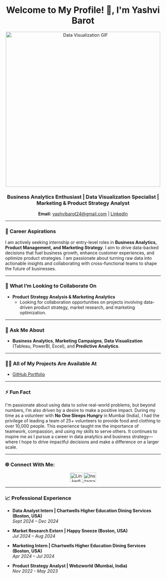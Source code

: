 <h1 align="center">Welcome to My Profile!  👋, I'm Yashvi Barot</h1>

<!-- Add Data Visualization GIF at the Top -->
<p align="center">
  <img src="https://miro.medium.com/v2/resize:fit:1400/1*e4HBnH84BpwLCFr78xvfjg.gif" alt="Data Visualization GIF" width="500"/>
</p>

<h3 align="center">Business Analytics Enthusiast | Data Visualization Specialist | Marketing & Product Strategy Analyst</h3>

<!-- Personal Info Section -->
<p align="center">
  <strong>Email:</strong> <a href="mailto:yashvibarot24@gmail.com">yashvibarot24@gmail.com</a> | 
  <a href="https://www.linkedin.com/in/yashvibarot/">LinkedIn</a>
</p>

---

### 🚀 **Career Aspirations**
I am actively seeking internship or entry-level roles in **Business Analytics, Product Management, and Marketing Strategy**. I aim to drive data-backed decisions that fuel business growth, enhance customer experiences, and optimize product strategies. I am passionate about turning raw data into actionable insights and collaborating with cross-functional teams to shape the future of businesses.

---

### 👯 **What I’m Looking to Collaborate On**
- **Product Strategy Analysis & Marketing Analytics**  
  - Looking for collaboration opportunities on projects involving data-driven product strategy, market research, and marketing optimization.

---

### 💬 **Ask Me About**
- **Business Analytics**, **Marketing Campaigns**, **Data Visualization** (Tableau, PowerBI, Excel), and **Predictive Analytics**.

---

### 🧑‍💻 **All of My Projects Are Available At**
- [GitHub Portfolio](https://github.com/yashvibarot24)

---

### ⚡ **Fun Fact**
I'm passionate about using data to solve real-world problems, but beyond numbers, I’m also driven by a desire to make a positive impact. During my time as a volunteer with **No One Sleeps Hungry** in Mumbai (India), I had the privilege of leading a team of 25+ volunteers to provide food and clothing to over 10,000 people. This experience taught me the importance of teamwork, compassion, and using my skills to serve others. It continues to inspire me as I pursue a career in data analytics and business strategy—where I hope to drive impactful decisions and make a difference on a larger scale.

---

### 🌐 **Connect With Me:**
<p align="center">
  <a href="https://www.linkedin.com/in/yashvibarot/" target="blank">
    <img src="https://raw.githubusercontent.com/rahuldkjain/github-profile-readme-generator/master/src/images/icons/Social/linked-in-alt.svg" alt="LinkedIn" height="30" width="40" />
  </a>
  <a href="https://instagram.com/keepupwithyashvi" target="blank">
    <img src="https://raw.githubusercontent.com/rahuldkjain/github-profile-readme-generator/master/src/images/icons/Social/instagram.svg" alt="Instagram" height="30" width="40" />
  </a>
</p>

---

### 📈 **Professional Experience**
- **Data Analyst Intern | Chartwells Higher Education Dining Services (Boston, USA)**  
  *Sept 2024 – Dec 2024*  
  
- **Market Research Extern | Happy Sneeze (Boston, USA)**  
  *Jul 2024 – Aug 2024*  

- **Marketing Intern | Chartwells Higher Education Dining Services (Boston, USA)**  
  *Apr 2024 – Jul 2024*  

- **Product Strategy Analyst | Webzworld (Mumbai, India)**  
  *Nov 2022 - May 2023*
